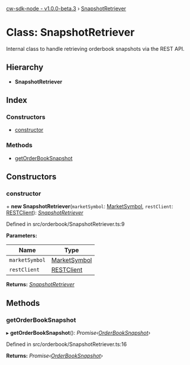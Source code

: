 [cw-sdk-node - v1.0.0-beta.3](../README.md) › [SnapshotRetriever](snapshotretriever.md)

# Class: SnapshotRetriever

Internal class to handle retrieving orderbook snapshots via the REST API.

## Hierarchy

* **SnapshotRetriever**

## Index

### Constructors

* [constructor](snapshotretriever.md#constructor)

### Methods

* [getOrderBookSnapshot](snapshotretriever.md#getorderbooksnapshot)

## Constructors

###  constructor

\+ **new SnapshotRetriever**(`marketSymbol`: [MarketSymbol](../README.md#marketsymbol), `restClient`: [RESTClient](restclient.md)): *[SnapshotRetriever](snapshotretriever.md)*

Defined in src/orderbook/SnapshotRetriever.ts:9

**Parameters:**

Name | Type |
------ | ------ |
`marketSymbol` | [MarketSymbol](../README.md#marketsymbol) |
`restClient` | [RESTClient](restclient.md) |

**Returns:** *[SnapshotRetriever](snapshotretriever.md)*

## Methods

###  getOrderBookSnapshot

▸ **getOrderBookSnapshot**(): *Promise‹[OrderBookSnapshot](../interfaces/orderbooksnapshot.md)›*

Defined in src/orderbook/SnapshotRetriever.ts:16

**Returns:** *Promise‹[OrderBookSnapshot](../interfaces/orderbooksnapshot.md)›*
